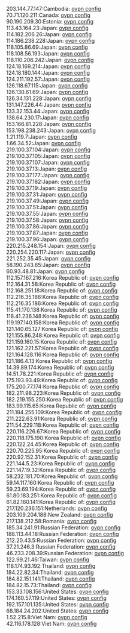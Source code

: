 203.144.77.147:Cambodia: [ovpn config](vpn/203_144_77_147.ovpn)  
70.71.120.211:Canada: [ovpn config](vpn/70_71_120_211.ovpn)  
90.190.209.30:Estonia: [ovpn config](vpn/90_190_209_30.ovpn)  
113.43.164.23:Japan: [ovpn config](vpn/113_43_164_23.ovpn)  
114.182.206.26:Japan: [ovpn config](vpn/114_182_206_26.ovpn)  
114.186.238.228:Japan: [ovpn config](vpn/114_186_238_228.ovpn)  
118.105.86.69:Japan: [ovpn config](vpn/118_105_86_69.ovpn)  
118.108.56.193:Japan: [ovpn config](vpn/118_108_56_193.ovpn)  
118.110.206.242:Japan: [ovpn config](vpn/118_110_206_242.ovpn)  
124.18.169.214:Japan: [ovpn config](vpn/124_18_169_214.ovpn)  
124.18.180.144:Japan: [ovpn config](vpn/124_18_180_144.ovpn)  
124.211.192.57:Japan: [ovpn config](vpn/124_211_192_57.ovpn)  
126.118.67.115:Japan: [ovpn config](vpn/126_118_67_115.ovpn)  
126.130.61.69:Japan: [ovpn config](vpn/126_130_61_69.ovpn)  
126.34.131.228:Japan: [ovpn config](vpn/126_34_131_228.ovpn)  
131.147.226.44:Japan: [ovpn config](vpn/131_147_226_44.ovpn)  
133.32.153.44:Japan: [ovpn config](vpn/133_32_153_44.ovpn)  
138.64.230.17:Japan: [ovpn config](vpn/138_64_230_17.ovpn)  
153.166.81.228:Japan: [ovpn config](vpn/153_166_81_228.ovpn)  
153.198.238.243:Japan: [ovpn config](vpn/153_198_238_243.ovpn)  
1.21.119.7:Japan: [ovpn config](vpn/1_21_119_7.ovpn)  
1.66.34.52:Japan: [ovpn config](vpn/1_66_34_52.ovpn)  
219.100.37.104:Japan: [ovpn config](vpn/219_100_37_104.ovpn)  
219.100.37.105:Japan: [ovpn config](vpn/219_100_37_105.ovpn)  
219.100.37.107:Japan: [ovpn config](vpn/219_100_37_107.ovpn)  
219.100.37.13:Japan: [ovpn config](vpn/219_100_37_13.ovpn)  
219.100.37.177:Japan: [ovpn config](vpn/219_100_37_177.ovpn)  
219.100.37.182:Japan: [ovpn config](vpn/219_100_37_182.ovpn)  
219.100.37.19:Japan: [ovpn config](vpn/219_100_37_19.ovpn)  
219.100.37.31:Japan: [ovpn config](vpn/219_100_37_31.ovpn)  
219.100.37.49:Japan: [ovpn config](vpn/219_100_37_49.ovpn)  
219.100.37.51:Japan: [ovpn config](vpn/219_100_37_51.ovpn)  
219.100.37.55:Japan: [ovpn config](vpn/219_100_37_55.ovpn)  
219.100.37.58:Japan: [ovpn config](vpn/219_100_37_58.ovpn)  
219.100.37.86:Japan: [ovpn config](vpn/219_100_37_86.ovpn)  
219.100.37.87:Japan: [ovpn config](vpn/219_100_37_87.ovpn)  
219.100.37.96:Japan: [ovpn config](vpn/219_100_37_96.ovpn)  
220.215.248.154:Japan: [ovpn config](vpn/220_215_248_154.ovpn)  
220.254.220.117:Japan: [ovpn config](vpn/220_254_220_117.ovpn)  
221.252.35.45:Japan: [ovpn config](vpn/221_252_35_45.ovpn)  
58.190.243.65:Japan: [ovpn config](vpn/58_190_243_65.ovpn)  
60.93.48.81:Japan: [ovpn config](vpn/60_93_48_81.ovpn)  
112.157.167.216:Korea Republic of: [ovpn config](vpn/112_157_167_216.ovpn)  
112.164.31.58:Korea Republic of: [ovpn config](vpn/112_164_31_58.ovpn)  
112.168.251.18:Korea Republic of: [ovpn config](vpn/112_168_251_18.ovpn)  
112.216.35.186:Korea Republic of: [ovpn config](vpn/112_216_35_186.ovpn)  
112.216.35.186:Korea Republic of: [ovpn config](vpn/112_216_35_186.ovpn)  
115.41.170.138:Korea Republic of: [ovpn config](vpn/115_41_170_138.ovpn)  
118.41.236.148:Korea Republic of: [ovpn config](vpn/118_41_236_148.ovpn)  
119.197.140.158:Korea Republic of: [ovpn config](vpn/119_197_140_158.ovpn)  
121.140.65.127:Korea Republic of: [ovpn config](vpn/121_140_65_127.ovpn)  
121.155.86.248:Korea Republic of: [ovpn config](vpn/121_155_86_248.ovpn)  
121.159.160.15:Korea Republic of: [ovpn config](vpn/121_159_160_15.ovpn)  
121.162.221.57:Korea Republic of: [ovpn config](vpn/121_162_221_57.ovpn)  
121.164.128.116:Korea Republic of: [ovpn config](vpn/121_164_128_116.ovpn)  
121.186.4.13:Korea Republic of: [ovpn config](vpn/121_186_4_13.ovpn)  
14.39.89.174:Korea Republic of: [ovpn config](vpn/14_39_89_174.ovpn)  
14.51.78.221:Korea Republic of: [ovpn config](vpn/14_51_78_221.ovpn)  
175.193.93.49:Korea Republic of: [ovpn config](vpn/175_193_93_49.ovpn)  
175.200.77.174:Korea Republic of: [ovpn config](vpn/175_200_77_174.ovpn)  
182.211.98.223:Korea Republic of: [ovpn config](vpn/182_211_98_223.ovpn)  
182.219.155.250:Korea Republic of: [ovpn config](vpn/182_219_155_250.ovpn)  
183.99.115.65:Korea Republic of: [ovpn config](vpn/183_99_115_65.ovpn)  
211.184.255.109:Korea Republic of: [ovpn config](vpn/211_184_255_109.ovpn)  
211.222.63.91:Korea Republic of: [ovpn config](vpn/211_222_63_91.ovpn)  
211.54.229.118:Korea Republic of: [ovpn config](vpn/211_54_229_118.ovpn)  
220.116.226.67:Korea Republic of: [ovpn config](vpn/220_116_226_67.ovpn)  
220.118.175.190:Korea Republic of: [ovpn config](vpn/220_118_175_190.ovpn)  
220.122.24.45:Korea Republic of: [ovpn config](vpn/220_122_24_45.ovpn)  
220.70.225.95:Korea Republic of: [ovpn config](vpn/220_70_225_95.ovpn)  
220.92.152.31:Korea Republic of: [ovpn config](vpn/220_92_152_31.ovpn)  
221.144.5.23:Korea Republic of: [ovpn config](vpn/221_144_5_23.ovpn)  
221.147.19.32:Korea Republic of: [ovpn config](vpn/221_147_19_32.ovpn)  
58.232.181.70:Korea Republic of: [ovpn config](vpn/58_232_181_70.ovpn)  
59.14.117.160:Korea Republic of: [ovpn config](vpn/59_14_117_160.ovpn)  
59.23.69.194:Korea Republic of: [ovpn config](vpn/59_23_69_194.ovpn)  
61.80.183.251:Korea Republic of: [ovpn config](vpn/61_80_183_251.ovpn)  
61.82.160.141:Korea Republic of: [ovpn config](vpn/61_82_160_141.ovpn)  
217.120.236.151:Netherlands: [ovpn config](vpn/217_120_236_151.ovpn)  
203.109.204.188:New Zealand: [ovpn config](vpn/203_109_204_188.ovpn)  
217.138.212.58:Romania: [ovpn config](vpn/217_138_212_58.ovpn)  
185.34.241.91:Russian Federation: [ovpn config](vpn/185_34_241_91.ovpn)  
188.113.44.18:Russian Federation: [ovpn config](vpn/188_113_44_18.ovpn)  
212.20.43.5:Russian Federation: [ovpn config](vpn/212_20_43_5.ovpn)  
37.21.246.3:Russian Federation: [ovpn config](vpn/37_21_246_3.ovpn)  
46.233.208.39:Russian Federation: [ovpn config](vpn/46_233_208_39.ovpn)  
122.99.21.46:Taiwan: [ovpn config](vpn/122_99_21_46.ovpn)  
118.174.93.192:Thailand: [ovpn config](vpn/118_174_93_192.ovpn)  
184.22.82.34:Thailand: [ovpn config](vpn/184_22_82_34.ovpn)  
184.82.151.141:Thailand: [ovpn config](vpn/184_82_151_141.ovpn)  
184.82.15.73:Thailand: [ovpn config](vpn/184_82_15_73.ovpn)  
153.33.108.156:United States: [ovpn config](vpn/153_33_108_156.ovpn)  
174.160.57.119:United States: [ovpn config](vpn/174_160_57_119.ovpn)  
192.157.101.135:United States: [ovpn config](vpn/192_157_101_135.ovpn)  
68.184.24.202:United States: [ovpn config](vpn/68_184_24_202.ovpn)  
1.52.215.8:Viet Nam: [ovpn config](vpn/1_52_215_8.ovpn)  
42.116.178.128:Viet Nam: [ovpn config](vpn/42_116_178_128.ovpn)  
